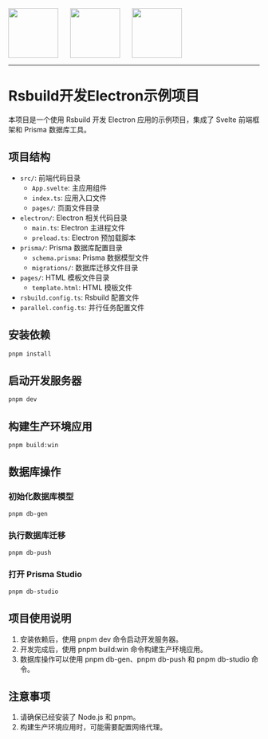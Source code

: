 <div align="center" style="display:flex;gap:24px">
  <img src="https://svelte.dev/favicon.png" height="100"/>
    <img src="https://www.electronjs.org/assets/img/logo.svg" height="100" />
 <img src="https://assets.rspack.dev/rsbuild/rsbuild-logo.svg" height="100" />
</div>

---

# Rsbuild开发Electron示例项目

本项目是一个使用 Rsbuild 开发 Electron 应用的示例项目，集成了 Svelte 前端框架和 Prisma 数据库工具。

## 项目结构
- `src/`: 前端代码目录
  - `App.svelte`: 主应用组件
  - `index.ts`: 应用入口文件
  - `pages/`: 页面文件目录
- `electron/`: Electron 相关代码目录
  - `main.ts`: Electron 主进程文件
  - `preload.ts`: Electron 预加载脚本
- `prisma/`: Prisma 数据库配置目录
  - `schema.prisma`: Prisma 数据模型文件
  - `migrations/`: 数据库迁移文件目录
- `pages/`: HTML 模板文件目录
  - `template.html`: HTML 模板文件
- `rsbuild.config.ts`: Rsbuild 配置文件
- `parallel.config.ts`: 并行任务配置文件

## 安装依赖

```bash
pnpm install
```

## 启动开发服务器

```bash
pnpm dev
```

## 构建生产环境应用

```bash
pnpm build:win
```

## 数据库操作

### 初始化数据库模型

```bash
pnpm db-gen

```

### 执行数据库迁移

```bash
pnpm db-push
```

### 打开 Prisma Studio

```bash
pnpm db-studio
```

## 项目使用说明

1. 安装依赖后，使用 pnpm dev 命令启动开发服务器。
2. 开发完成后，使用 pnpm build:win 命令构建生产环境应用。
3. 数据库操作可以使用 pnpm db-gen、pnpm db-push 和 pnpm db-studio 命令。

## 注意事项

1. 请确保已经安装了 Node.js 和 pnpm。
2. 构建生产环境应用时，可能需要配置网络代理。
